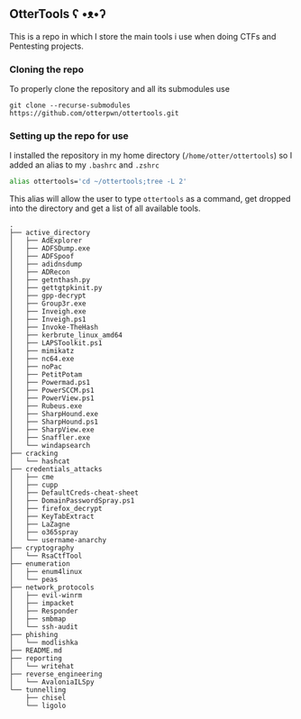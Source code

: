 ## OtterTools ʕ •ᴥ•ʔ
This is a repo in which I store the main tools i use when doing CTFs and Pentesting projects.

### Cloning the repo
To properly clone the repository and all its submodules use
```
git clone --recurse-submodules https://github.com/otterpwn/ottertools.git
```

### Setting up the repo for use
I installed the repository in my home directory (`/home/otter/ottertools`) so I added an alias to my `.bashrc` and `.zshrc`
```bash
alias ottertools='cd ~/ottertools;tree -L 2'
```

This alias will allow the user to type `ottertools` as a command, get dropped into the directory and get a list of all available tools.

```
.
├── active_directory
│   ├── AdExplorer
│   ├── ADFSDump.exe
│   ├── ADFSpoof
│   ├── adidnsdump
│   ├── ADRecon
│   ├── getnthash.py
│   ├── gettgtpkinit.py
│   ├── gpp-decrypt
│   ├── Group3r.exe
│   ├── Inveigh.exe
│   ├── Inveigh.ps1
│   ├── Invoke-TheHash
│   ├── kerbrute_linux_amd64
│   ├── LAPSToolkit.ps1
│   ├── mimikatz
│   ├── nc64.exe
│   ├── noPac
│   ├── PetitPotam
│   ├── Powermad.ps1
│   ├── PowerSCCM.ps1
│   ├── PowerView.ps1
│   ├── Rubeus.exe
│   ├── SharpHound.exe
│   ├── SharpHound.ps1
│   ├── SharpView.exe
│   ├── Snaffler.exe
│   └── windapsearch
├── cracking
│   └── hashcat
├── credentials_attacks
│   ├── cme
│   ├── cupp
│   ├── DefaultCreds-cheat-sheet
│   ├── DomainPasswordSpray.ps1
│   ├── firefox_decrypt
│   ├── KeyTabExtract
│   ├── LaZagne
│   ├── o365spray
│   └── username-anarchy
├── cryptography
│   └── RsaCtfTool
├── enumeration
│   ├── enum4linux
│   └── peas
├── network_protocols
│   ├── evil-winrm
│   ├── impacket
│   ├── Responder
│   ├── smbmap
│   └── ssh-audit
├── phishing
│   └── modlishka
├── README.md
├── reporting
│   └── writehat
├── reverse_engineering
│   └── AvaloniaILSpy
└── tunnelling
    ├── chisel
    └── ligolo
```
